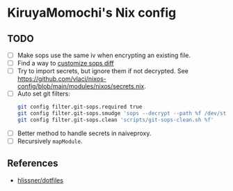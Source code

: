 # KiruyaMomochi's Nix config

## TODO

- [ ] Make sops use the same iv when encrypting an existing file.
- [ ] Find a way to [customize sops diff](https://git-scm.com/docs/gitattributes#_customizing_word_diff)
- [ ] Try to import secrets, but ignore them if not decrypted.
  See <https://github.com/vlaci/nixos-config/blob/main/modules/nixos/secrets.nix>.
- [ ] Auto set git filters:
  ```bash
  git config filter.git-sops.required true
  git config filter.git-sops.smudge 'sops --decrypt --path %f /dev/stdin'
  git config filter.git-sops.clean 'scripts/git-sops-clean.sh %f'
  ```
- [ ] Better method to handle secrets in naiveproxy.
- [ ] Recursively `mapModule`.

## References

- [hlissner/dotfiles](https://github.com/hlissner/dotfiles)
